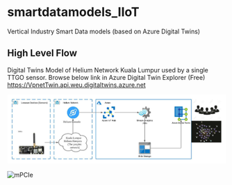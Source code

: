 # smartdatamodels_IIoT
Vertical Industry Smart Data models (based on Azure Digital Twins)

## High Level Flow

Digital Twins Model of Helium Network Kuala Lumpur used by a single TTGO sensor. 
Browse below link in Azure Digital Twin Explorer (Free)
https://VpnetTwin.api.weu.digitaltwins.azure.net


![mPCIe](HeliumDigitalTwin.jpeg?raw=true "mPCIe stuff")




![mPCIe](DigitalTwin.jpeg?raw=true "mPCIe stuff")
